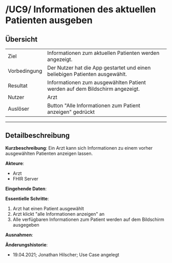 # /UC9/ Informationen des aktuellen Patienten ausgeben

## Übersicht

  |||
 ---------------|---------------------------------------------------------------
  Ziel          | Informationen zum aktuellen Patienten werden angezeigt.
  Vorbedingung  | Der Nutzer hat die App gestartet und einen beliebigen Patienten ausgewählt.
  Resultat      | Informationen zum ausgewählten Patient werden auf dem Bildschirm angezeigt.
  Nutzer        | Arzt
  Auslöser      | Button "Alle Informationen zum Patient anzeigen" gedrückt
  ------------------------------------------------------------------------------

## Detailbeschreibung

**Kurzbeschreibung**: Ein Arzt kann sich Informationen zu einem vorher ausgewählten Patienten anzeigen lassen.

**Akteure**:
* Arzt
* FHIR Server

**Eingehende Daten**:

**Essentielle Schritte**: 
1. Arzt hat einen Patient ausgewählt
2. Arzt klickt "alle Informationen anzeigen" an
3. Alle verfügbaren Informationen zum Patient werden auf dem Bildschirm ausgegeben

**Ausnahmen**:


**Änderungshistorie**:
* 19.04.2021; Jonathan Hilscher; Use Case angelegt
